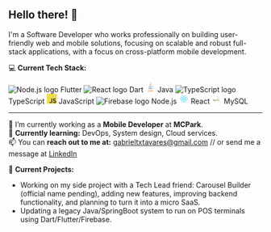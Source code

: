## Hello there! 👋

I'm a Software Developer who works professionally on building user-friendly web and mobile solutions, focusing on scalable and robust full-stack applications, with a focus on cross-platform mobile development.

💻 **Current Tech Stack:**

<p align="left">
  <img src="https://avatars.githubusercontent.com/u/14101776?s=200&v=4" alt="Node.js logo" width="20" height="20"/> Flutter
  <img src="https://avatars.githubusercontent.com/u/1609975?s=200&v=4" alt="React logo" width="20" height="20"/> Dart
  <img src="https://raw.githubusercontent.com/github/explore/5b3600551e122a3277c2c5368af2ad5725ffa9a1/topics/java/java.png" alt="Java logo" width="20" height="20"/> Java
  <img src="https://camo.githubusercontent.com/8e37776eac7b6062b9510ebad17f189d09ea9409c29b602006bc7e0427260ba0/68747470733a2f2f63646e2e69636f6e73636f75742e636f6d2f69636f6e2f667265652f706e672d3531322f747970657363726970742d313137343936352e706e67" alt="TypeScript logo" width="20" height="20"/> TypeScript
  <img src="https://raw.githubusercontent.com/github/explore/80688e429a7d4ef2fca1e82350fe8e3517d3494d/topics/javascript/javascript.png" alt="JavaScript logo" width="20" height="20"/> JavaScript
  <img src="https://avatars.githubusercontent.com/u/9950313?s=200&v=4" alt="Firebase logo" width="20" height="20"/> Node.js
  <img src="https://raw.githubusercontent.com/github/explore/80688e429a7d4ef2fca1e82350fe8e3517d3494d/topics/react/react.png" alt="React Native logo" width="20" height="20"/> React
  <img src="https://raw.githubusercontent.com/github/explore/80688e429a7d4ef2fca1e82350fe8e3517d3494d/topics/mysql/mysql.png" alt="MySQL logo" width="20" height="20"/> MySQL
</p>

---

🔭 I’m currently working as a **Mobile Developer** at **MCPark**.\
🌱 **Currently learning:** DevOps, System design, Cloud services.\
📫 You can **reach out to me at:** [gabrieltxtavares@gmail.com](mailto:gabrieltxtavares@gmail.com) // or send me a message at [LinkedIn](https://www.linkedin.com/in/gabrielttavares/)

🚀 **Current Projects:**

- Working on my side project with a Tech Lead friend: Carousel Builder (official name pending), adding new features, improving backend functionality, and planning to turn it into a micro SaaS.
- Updating a legacy Java/SpringBoot system to run on POS terminals using Dart/Flutter/Firebase.
